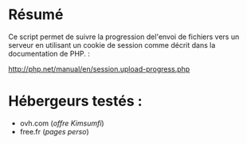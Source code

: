 # Résumé
Ce script permet de suivre la progression del'envoi de fichiers vers un serveur en utilisant un cookie de session comme décrit dans la documentation de PHP. :

http://php.net/manual/en/session.upload-progress.php

# Hébergeurs testés :


- ovh.com (_offre Kimsumfi_)
- free.fr (_pages perso_)